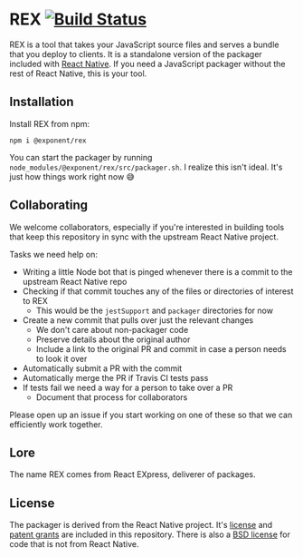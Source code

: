 # REX [![Build Status](https://travis-ci.org/exponentjs/rex.svg?branch=master)](https://travis-ci.org/exponentjs/rex)

REX is a tool that takes your JavaScript source files and serves a bundle that you deploy to clients. It is a standalone version of the packager included with [React Native](https://github.com/facebook/react-native). If you need a JavaScript packager without the rest of React Native, this is your tool.

## Installation

Install REX from npm:
```
npm i @exponent/rex
```

You can start the packager by running `node_modules/@exponent/rex/src/packager.sh`. I realize this isn't ideal. It's just how things work right now 😅

## Collaborating

We welcome collaborators, especially if you're interested in building tools that keep this repository in sync with the upstream React Native project.

Tasks we need help on:
 - Writing a little Node bot that is pinged whenever there is a commit to the upstream React Native repo
 - Checking if that commit touches any of the files or directories of interest to REX
   - This would be the `jestSupport` and `packager` directories for now
 - Create a new commit that pulls over just the relevant changes
   - We don't care about non-packager code
   - Preserve details about the original author
   - Include a link to the original PR and commit in case a person needs to look it over
 - Automatically submit a PR with the commit
 - Automatically merge the PR if Travis CI tests pass
 - If tests fail we need a way for a person to take over a PR
   - Document that process for collaborators

Please open up an issue if you start working on one of these so that we can efficiently work together.

## Lore

The name REX comes from React EXpress, deliverer of packages.

## License

The packager is derived from the React Native project. It's [license](./LICENSE-ReactNative) and [patent grants](./PATENTS-ReactNative) are included in this repository. There is also a [BSD license](./LICENSE) for code that is not from React Native.

